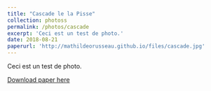 ```yaml
---
title: "Cascade le la Pisse"
collection: photoss
permalink: /photos/cascade
excerpt: 'Ceci est un test de photo.'
date: 2018-08-21
paperurl: 'http://mathildeorusseau.github.io/files/cascade.jpg'
---
```

Ceci est un test de photo.

[Download paper here](http://mathildeorusseau.github.io/files/cascade.jpg)
